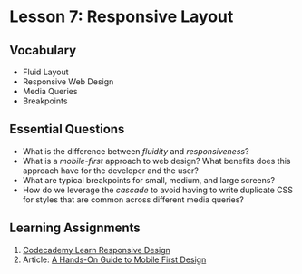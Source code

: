 # Lesson 7: Responsive Layout

## Vocabulary
* Fluid Layout
* Responsive Web Design
* Media Queries
* Breakpoints

## Essential Questions
* What is the difference between _fluidity_ and _responsiveness_?
* What is a _mobile-first_ approach to web design? What benefits does this approach have for the developer and the user?
* What are typical breakpoints for small, medium, and large screens?
* How do we leverage the _cascade_ to avoid having to write duplicate CSS for styles that are common across different media queries?

## Learning Assignments
1. [Codecademy Learn Responsive Design](https://www.codecademy.com/learn/learn-responsive-design)
2. Article: [A Hands-On Guide to Mobile First Design](https://www.uxpin.com/studio/blog/a-hands-on-guide-to-mobile-first-design/)
